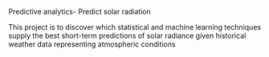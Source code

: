 Predictive analytics- Predict solar radiation

This project is to discover which statistical and machine learning techniques supply the best short-term predictions of solar radiance given historical weather data representing atmospheric conditions

